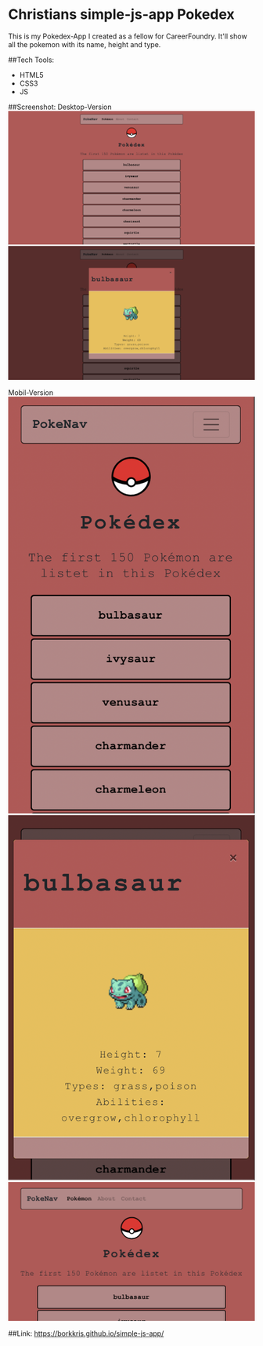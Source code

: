 # Christians simple-js-app Pokedex

This is my Pokedex-App I created as a fellow for CareerFoundry.
It'll show all the pokemon with its name, height and type.

##Tech Tools:
- HTML5
- CSS3
- JS

##Screenshot:
Desktop-Version
![Screenshot Index.html](screenshots/desktop_Pokedex.png "Screenshot Pokédex Desktop")
![Screenshot Index.html](screenshots/Desktop_Modal.png "Screenshot Modal Desktop")

Mobil-Version
![Screenshot Index.html](screenshots/mobil_pokedex.png "Screenshot Pokédex Mobil")
![Screenshot Index.html](screenshots/mobil_modal.png "Screenshot Modal Mobil")
![Screenshot Index.html](screenshots/mobil_pokedex_2.PNG "Screenshot Pokedex Mobil screen horizontal")

##Link:
https://borkkris.github.io/simple-js-app/
